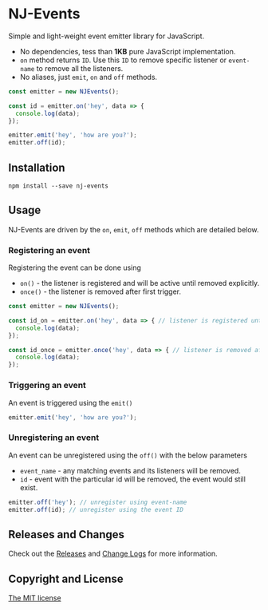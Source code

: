 # NJ-Events

Simple and light-weight event emitter library for JavaScript.

* No dependencies, tess than **1KB** pure JavaScript implementation.
* `on` method returns `ID`. Use this `ID` to remove specific listener or `event-name` to remove all the listeners.
* No aliases, just `emit`, `on` and `off` methods.

```js
const emitter = new NJEvents();

const id = emitter.on('hey', data => {
  console.log(data);
});

emitter.emit('hey', 'how are you?');
emitter.off(id); 
```

## Installation
```
npm install --save nj-events
```

## Usage
NJ-Events are driven by the `on`, `emit`, `off` methods which are detailed below.

### Registering an event
Registering the event can be done using 
* `on()` - the listener is registered and will be active until removed explicitly.
* `once()` - the listener is removed after first trigger.
```js
const emitter = new NJEvents();

const id_on = emitter.on('hey', data => { // listener is registered until removed
  console.log(data);
});

const id_once = emitter.once('hey', data => { // listener is removed after first trigger
  console.log(data);
});
```
### Triggering an event
An event is triggered using the `emit()`
```js
emitter.emit('hey', 'how are you?');
```
### Unregistering an event
An event can be unregistered using the `off()` with the below parameters
* `event_name` - any matching events and its listeners will be removed.
* `id` - event with the particular id will be removed, the event would still exist.
```js
emitter.off('hey'); // unregister using event-name 
emitter.off(id); // unregister using the event ID
```
## Releases and Changes
Check out the [Releases](https://github.com/nj-coder/nj-events/releases) and [Change Logs](https://github.com/nj-coder/nj-events/blob/master/Changelog.md) for more information. 

## Copyright and License
[The MIT license](LICENSE) 
